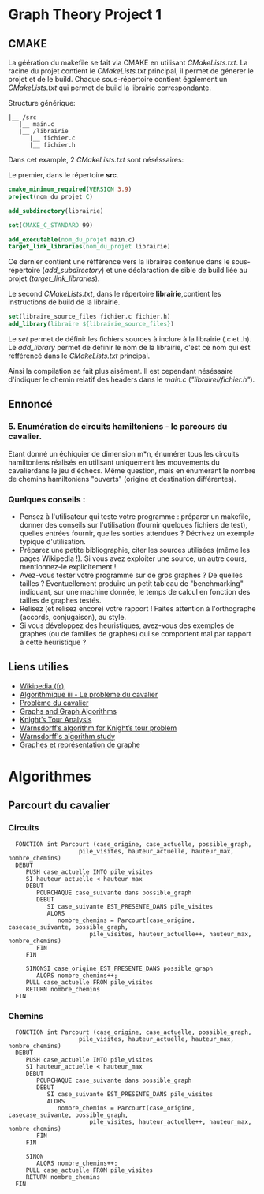 # Graph Theory Project 1

## CMAKE
La géération du makefile se fait via CMAKE en utilisant *CMakeLists.txt*. La racine du projet contient le *CMakeLists.txt* principal, il permet de génerer le projet et de le build. Chaque sous-répertoire contient également un *CMakeLists.txt* qui permet de build la librairie correspondante. 

Structure générique:
```
|__ /src
   |__ main.c
   |__ /librairie
      |__ fichier.c
      |__ fichier.h
```       
Dans cet example, 2 *CMakeLists.txt* sont néséssaires:

Le premier, dans le répertoire __src__.
``` cmake
cmake_minimum_required(VERSION 3.9)
project(nom_du_projet C)

add_subdirectory(librairie)

set(CMAKE_C_STANDARD 99)

add_executable(nom_du_projet main.c)
target_link_libraries(nom_du_projet librairie)
```
Ce dernier contient une réfférence vers la libraires contenue dans le sous-répertoire (*add_subdirectory*) et une déclaraction de sible de build liée au projet (*target_link_libraries*).

Le second *CMakeLists.txt*, dans le répertoire __librairie__,contient les instructions de build de la librairie.
``` cmake
set(libraire_source_files fichier.c fichier.h)
add_library(libraire ${librairie_source_files})
``` 
Le *set* permet de définir les fichiers sources à inclure à la librairie (.c et .h). Le *add_library* permet de définir le nom de la librairie, c'est ce nom qui est réfférencé dans le *CMakeLists.txt* principal.

Ainsi la compilation se fait plus aisément. Il est cependant néséssaire d'indiquer le chemin relatif des headers dans le *main.c* (*"librairei/fichier.h"*).

## Ennoncé

### 5. Enumération de circuits hamiltoniens - le parcours du cavalier. 
Etant donné un échiquier de dimension m*n, énumérer tous les circuits hamiltoniens réalisés en utilisant uniquement les mouvements du cavalierdans le jeu d'échecs. Même question, mais en énumérant le nombre de chemins hamiltoniens "ouverts" (origine et destination différentes).

### Quelques conseils :
- Pensez à l'utilisateur qui teste votre programme : préparer un makefile,
donner des conseils sur l'utilisation (fournir quelques fichiers de test),
quelles entrées fournir, quelles sorties attendues ? Décrivez un exemple
typique d'utilisation.
- Préparez une petite bibliographie, citer les sources utilisées (même les
pages Wikipedia !). Si vous avez exploiter une source, un autre cours,
mentionnez-le explicitement !
- Avez-vous tester votre programme sur de gros graphes ? De quelles
tailles ? Eventuellement produire un petit tableau de "benchmarking"
indiquant, sur une machine donnée, le temps de calcul en fonction des
tailles de graphes testés.
- Relisez (et relisez encore) votre rapport ! Faites attention à l'orthographe
(accords, conjugaison), au style.
- Si vous développez des heuristiques, avez-vous des exemples de graphes
(ou de familles de graphes) qui se comportent mal par rapport à cette
heuristique ?

## Liens utilies

* [Wikipedia (fr)](https://fr.wikipedia.org/wiki/Probl%C3%A8me_du_cavalier)
* [Algorithmique iii - Le problème du cavalier](http://zanotti.univ-tln.fr/ALGO/I51/Cavalier.html)
* [Problème du cavalier](http://bayledes.free.fr/carres_magiques/Cavaliers.html)
* [Graphs and Graph Algorithms](http://interactivepython.org/runestone/static/pythonds/Graphs/toctree.html)
* [Knight’s Tour Analysis](http://interactivepython.org/runestone/static/pythonds/Graphs/KnightsTourAnalysis.html)
* [Warnsdorff’s algorithm for Knight’s tour problem](http://www.geeksforgeeks.org/warnsdorffs-algorithm-knights-tour-problem/)
* [Warnsdorff's algorithm study](http://math.oregonstate.edu/~math_reu/proceedings/REU_Proceedings/Proceedings1996/1996Squirrel.pdf)
* [Graphes et représentation de graphe](https://zestedesavoir.com/tutoriels/681/a-la-decouverte-des-algorithmes-de-graphe/727_bases-de-la-theorie-des-graphes/3352_graphes-et-representation-de-graphe/)

# Algorithmes
## Parcourt du cavalier
### Circuits
      FONCTION int Parcourt (case_origine, case_actuelle, possible_graph, 
                        pile_visites, hauteur_actuelle, hauteur_max, nombre_chemins)
      DEBUT
         PUSH case_actuelle INTO pile_visites 
         SI hauteur_actuelle < hauteur_max
         DEBUT
            POURCHAQUE case_suivante dans possible_graph
            DEBUT
               SI case_suivante EST_PRESENTE_DANS pile_visites
               ALORS
                  nombre_chemins = Parcourt(case_origine, casecase_suivante, possible_graph, 
                           pile_visites, hauteur_actuelle++, hauteur_max, nombre_chemins)
            FIN
         FIN
         
         SINONSI case_origine EST_PRESENTE_DANS possible_graph
            ALORS nombre_chemins++;
         PULL case_actuelle FROM pile_visites
         RETURN nombre_chemins
      FIN
      
 ### Chemins
 
      FONCTION int Parcourt (case_origine, case_actuelle, possible_graph, 
                        pile_visites, hauteur_actuelle, hauteur_max, nombre_chemins)
      DEBUT
         PUSH case_actuelle INTO pile_visites 
         SI hauteur_actuelle < hauteur_max
         DEBUT
            POURCHAQUE case_suivante dans possible_graph
            DEBUT
               SI case_suivante EST_PRESENTE_DANS pile_visites
               ALORS
                  nombre_chemins = Parcourt(case_origine, casecase_suivante, possible_graph, 
                           pile_visites, hauteur_actuelle++, hauteur_max, nombre_chemins)
            FIN
         FIN
         
         SINON
            ALORS nombre_chemins++;
         PULL case_actuelle FROM pile_visites
         RETURN nombre_chemins
      FIN
